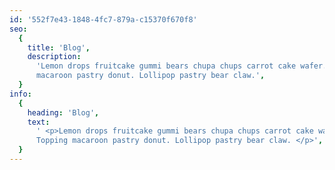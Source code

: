 ```yaml
---
id: '552f7e43-1848-4fc7-879a-c15370f670f8'
seo:
  {
    title: 'Blog',
    description:
      'Lemon drops fruitcake gummi bears chupa chups carrot cake wafer. Topping
      macaroon pastry donut. Lollipop pastry bear claw.',
  }
info:
  {
    heading: 'Blog',
    text:
      ' <p>Lemon drops fruitcake gummi bears chupa chups carrot cake wafer.
      Topping macaroon pastry donut. Lollipop pastry bear claw. </p>',
  }
---
```

